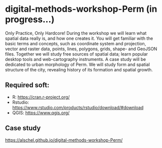 # digital-methods-workshop-Perm (in progress...)

Only Practice, Only Hardcore! During the workshop we will learn what spatial data really is, and how one creates it. You will get familiar with the basic terms and concepts, such as coordinate system and projection, vector and raster data, points, lines, polygons, grids, shape- and GeoJSON files. Together we will study free sources of spatial data; learn popular desktop tools and web-cartography instruments. A case study will be dedicated to urban morphology of Perm. We will study form and spatial structure of the city, revealing history of its formation and spatial growth.

## Required soft:
+ R: https://cran.r-project.org/
+ Rstudio: https://www.rstudio.com/products/rstudio/download/#download
+ QGIS: https://www.qgis.org/

## Case study
https://alschel.github.io/digital-methods-workshop-Perm/
